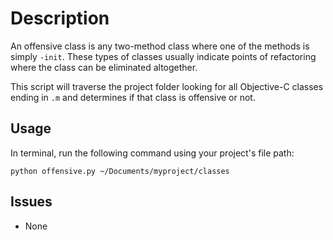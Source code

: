 # Description
An offensive class is any two-method class where one of the methods is simply `-init`.  These types of classes usually indicate points of refactoring where the class can be eliminated altogether.

This script will traverse the project folder looking for all Objective-C classes ending in `.m` and determines if that class is offensive or not. 

## Usage
In terminal, run the following command using your project's file path:

<pre><code>python offensive.py ~/Documents/myproject/classes</code></pre>

## Issues
- None